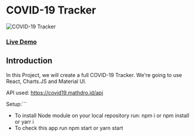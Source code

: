 # COVID-19 Tracker
![COVID-19 Tracker]()

### [Live Demo](covid-19_tracker-by-mudasir.surge.sh)

## Introduction
In this Project, we will create a full COVID-19 Tracker. We're going to use React, Charts.JS and Material UI.


API used: https://covid19.mathdro.id/api

Setup:```
- To install Node module on your local repository run: 
npm i or npm install or yarr i
- To check this app run npm start or yarn start
```
